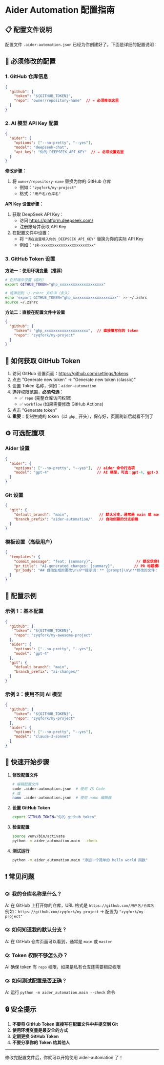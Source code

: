 # Aider Automation 配置指南

## 📋 配置文件说明

配置文件 `.aider-automation.json` 已经为你创建好了。下面是详细的配置说明：

## 🔧 必须修改的配置

### 1. GitHub 仓库信息
```json
{
  "github": {
    "token": "${GITHUB_TOKEN}",
    "repo": "owner/repository-name"  // ← 必须修改这里
  }
}
```

### 2. AI 模型 API Key 配置
```json
{
  "aider": {
    "options": ["--no-pretty", "--yes"],
    "model": "deepseek-chat",
    "api_key": "你的_DEEPSEEK_API_KEY"  // ← 必须设置这里
  }
}
```

**修改步骤：**
1. 将 `owner/repository-name` 替换为你的 GitHub 仓库
   - 例如：`"zyqfork/my-project"`
   - 格式：`"用户名/仓库名"`

**API Key 设置步骤：**
1. 获取 DeepSeek API Key：
   - 访问 https://platform.deepseek.com/
   - 注册账号并获取 API Key
2. 在配置文件中设置：
   - 将 `"请在这里填入你的_DEEPSEEK_API_KEY"` 替换为你的实际 API Key
   - 例如：`"sk-xxxxxxxxxxxxxxxxxxxxxxxx"`

### 3. GitHub Token 设置

**方法一：使用环境变量（推荐）**
```bash
# 在终端中设置（临时）
export GITHUB_TOKEN="ghp_xxxxxxxxxxxxxxxxxxxx"

# 或添加到 ~/.zshrc 文件中（永久）
echo 'export GITHUB_TOKEN="ghp_xxxxxxxxxxxxxxxxxxxx"' >> ~/.zshrc
source ~/.zshrc
```

**方法二：直接在配置文件中设置**
```json
{
  "github": {
    "token": "ghp_xxxxxxxxxxxxxxxxxxxx",  // 直接填写你的 token
    "repo": "zyqfork/my-project"
  }
}
```

## 🎯 如何获取 GitHub Token

1. 访问 GitHub 设置页面：https://github.com/settings/tokens
2. 点击 "Generate new token" → "Generate new token (classic)"
3. 设置 Token 名称，例如：`aider-automation`
4. 选择权限范围，**必须勾选**：
   - ✅ `repo` (完整仓库访问权限)
   - ✅ `workflow` (如果需要修改 GitHub Actions)
5. 点击 "Generate token"
6. **重要**：复制生成的 token（以 `ghp_` 开头），保存好，页面刷新后就看不到了

## ⚙️ 可选配置项

### Aider 设置
```json
{
  "aider": {
    "options": ["--no-pretty", "--yes"],  // aider 命令行选项
    "model": "gpt-4"                      // AI 模型，可选：gpt-4, gpt-3.5-turbo, claude-3-sonnet 等
  }
}
```

### Git 设置
```json
{
  "git": {
    "default_branch": "main",              // 默认分支，通常是 main 或 master
    "branch_prefix": "aider-automation/"   // 自动创建的分支前缀
  }
}
```

### 模板设置（高级用户）
```json
{
  "templates": {
    "commit_message": "feat: {summary}",                    // 提交信息模板
    "pr_title": "AI-generated changes: {summary}",         // PR 标题模板
    "pr_body": "## 自动生成的更改\n\n**提示词：** {prompt}\n\n**修改的文件：**\n{modified_files}\n\n**Aider 摘要：**\n{aider_summary}"
  }
}
```

## 📝 配置示例

### 示例 1：基本配置
```json
{
  "github": {
    "token": "${GITHUB_TOKEN}",
    "repo": "zyqfork/my-awesome-project"
  },
  "aider": {
    "options": ["--no-pretty", "--yes"],
    "model": "gpt-4"
  },
  "git": {
    "default_branch": "main",
    "branch_prefix": "ai-changes/"
  }
}
```

### 示例 2：使用不同 AI 模型
```json
{
  "github": {
    "token": "${GITHUB_TOKEN}",
    "repo": "zyqfork/my-project"
  },
  "aider": {
    "options": ["--no-pretty", "--yes"],
    "model": "claude-3-sonnet"
  }
}
```

## 🚀 快速开始步骤

1. **修改配置文件**
   ```bash
   # 编辑配置文件
   code .aider-automation.json  # 使用 VS Code
   # 或
   nano .aider-automation.json  # 使用 nano 编辑器
   ```

2. **设置 GitHub Token**
   ```bash
   export GITHUB_TOKEN="你的_github_token"
   ```

3. **检查配置**
   ```bash
   source venv/bin/activate
   python -m aider_automation.main --check
   ```

4. **测试运行**
   ```bash
   python -m aider_automation.main "添加一个简单的 hello world 函数"
   ```

## ❗ 常见问题

### Q: 我的仓库名称是什么？
A: 在 GitHub 上打开你的仓库，URL 格式是 `https://github.com/用户名/仓库名`
   例如：`https://github.com/zyqfork/my-project` → 配置为 `"zyqfork/my-project"`

### Q: 如何知道我的默认分支？
A: 在 GitHub 仓库页面可以看到，通常是 `main` 或 `master`

### Q: Token 权限不够怎么办？
A: 确保 token 有 `repo` 权限，如果是私有仓库还需要相应权限

### Q: 如何测试配置是否正确？
A: 运行 `python -m aider_automation.main --check` 命令

## 🔒 安全提示

1. **不要将 GitHub Token 直接写在配置文件中并提交到 Git**
2. **使用环境变量是最安全的方式**
3. **定期更换 GitHub Token**
4. **不要分享你的 Token 给其他人**

---

修改完配置文件后，你就可以开始使用 aider-automation 了！